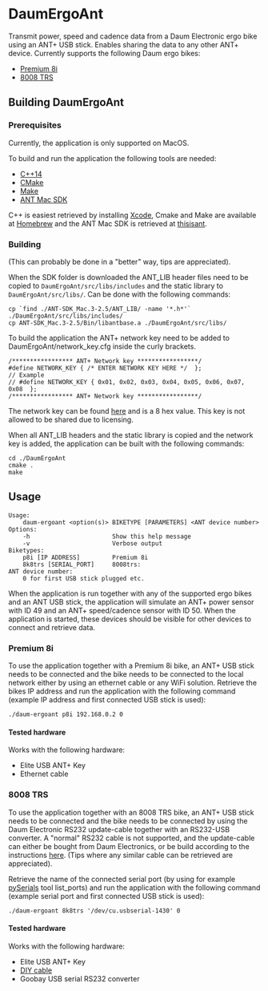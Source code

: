 # DaumErgoAnt
Transmit power, speed and cadence data from a Daum Electronic ergo bike using an ANT+ USB stick. Enables sharing 
the data to any other ANT+ device. Currently supports the following Daum ergo bikes: 
- [Premium 8i](http://daum-electronic.de/index.php?article_id=48) 
- [8008 TRS](http://daum-electronic.de/index.php?article_id=43)


## Building DaumErgoAnt
### Prerequisites
Currently, the application is only supported on MacOS. 

To build and run the application the following tools are needed:

- [C++14](https://isocpp.org)
- [CMake](https://cmake.org)
- [Make](https://www.gnu.org/software/make/)
- [ANT Mac SDK](https://www.thisisant.com/developer/resources/downloads/)

C++ is easiest retrieved by installing [Xcode](https://developer.apple.com/xcode/), Cmake and Make are available at 
[Homebrew](https://brew.sh) and the ANT Mac SDK is retrieved at 
[thisisant](https://www.thisisant.com/developer/resources/downloads/).

### Building
(This can probably be done in a "better" way, tips are appreciated).

When the SDK folder is downloaded the ANT_LIB header files need to be copied to ``DaumErgoAnt/src/libs/includes`` and 
the static library to ``DaumErgoAnt/src/libs/``. Can be done with the following commands:

```
cp `find ./ANT-SDK_Mac.3-2.5/ANT_LIB/ -name '*.h*'` ./DaumErgoAnt/src/libs/includes/ 
cp ANT-SDK_Mac.3-2.5/Bin/libantbase.a ./DaumErgoAnt/src/libs/
```

To build the application the ANT+ network key need to be added to DaumErgoAnt/network_key.cfg inside
the curly brackets.
```
/***************** ANT+ Network key *****************/
#define NETWORK_KEY { /* ENTER NETWORK KEY HERE */  };
// Example
// #define NETWORK_KEY { 0x01, 0x02, 0x03, 0x04, 0x05, 0x06, 0x07, 0x08  };
/***************** ANT+ Network key *****************/
```

The network key can be found [here](https://www.thisisant.com/developer/ant-plus/ant-plus-basics/network-keys) and is a
8 hex value. This key is not allowed to be shared due to licensing.

When all ANT_LIB headers and the static library is copied and the network key is added, the application can be built 
with the following commands:
```
cd ./DaumErgoAnt
cmake .
make
```

## Usage
```
Usage: 
	daum-ergoant <option(s)> BIKETYPE [PARAMETERS] <ANT device number>
Options:
	-h                       Show this help message
	-v                       Verbose output
Biketypes:
	p8i [IP ADDRESS]         Premium 8i
	8k8trs [SERIAL_PORT]     8008trs:
ANT device number:       
	0 for first USB stick plugged etc.
```
When the application is run together with any of the supported ergo bikes and an ANT USB stick, the application will 
simulate an ANT+ power sensor with ID 49 and an ANT+ speed/cadence sensor with ID 50. When the application is started, 
these devices should be visible for other devices to connect and retrieve data.

### Premium 8i

To use the application together with a Premium 8i bike, an ANT+ USB stick needs to be connected and the bike needs 
to be connected to the local network either by using an ethernet cable or any WiFi solution. 
Retrieve the bikes IP address and run the application with the following command (example IP address and first connected 
USB stick is used):
```
./daum-ergoant p8i 192.168.0.2 0
```

#### Tested hardware
Works with the following hardware:
- Elite USB ANT+ Key
- Ethernet cable


### 8008 TRS
To use the application together with an 8008 TRS bike, an ANT+ USB stick needs to be connected and the bike needs to be 
connected by using the Daum Electronic RS232 update-cable together with an RS232-USB converter. A "normal" RS232 
cable is not supported, and the
update-cable can either be bought from Daum Electronics, or be build according to the instructions 
[here](https://bikeboard.at/Board/showthread.php?2050-Schnittstellenkabel-RS-232-an-PC). (Tips where any similar 
cable can be retrieved are appreciated). 

Retrieve the name of the connected serial port (by using for example 
[pySerials](https://pyserial.readthedocs.io/en/latest/tools.html#module-serial.tools.list_ports) tool list_ports) 
and run the application with the following command (example serial port and first connected USB stick is used):
```
./daum-ergoant 8k8trs '/dev/cu.usbserial-1430' 0
```

#### Tested hardware
Works with the following hardware:
- Elite USB ANT+ Key
- [DIY cable](https://bikeboard.at/Board/showthread.php?2050-Schnittstellenkabel-RS-232-an-PC)
- Goobay USB serial RS232 converter
